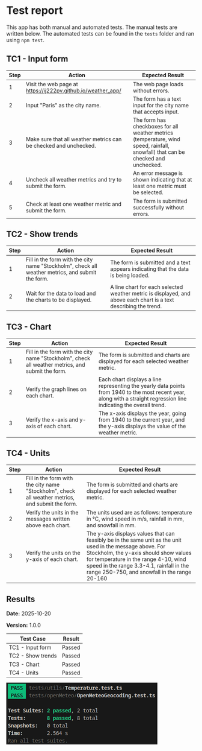 # Test report

This app has both manual and automated tests. The manual tests are written below. The automated tests can be found in the `tests` folder and ran using `npm test`.

## TC1 - Input form

| Step | Action                                                           | Expected Result                                                                                                                  |
| ---- | ---------------------------------------------------------------- | -------------------------------------------------------------------------------------------------------------------------------- |
| 1    | Visit the web page at https://ij222pv.github.io/weather_app/     | The web page loads without errors.                                                                                               |
| 2    | Input "Paris" as the city name.                                  | The form has a text input for the city name that accepts input.                                                                  |
| 3    | Make sure that all weather metrics can be checked and unchecked. | The form has checkboxes for all weather metrics (temperature, wind speed, rainfall, snowfall) that can be checked and unchecked. |
| 4    | Uncheck all weather metrics and try to submit the form.          | An error message is shown indicating that at least one metric must be selected.                                                  |
| 5    | Check at least one weather metric and submit the form.           | The form is submitted successfully without errors.                                                                               |

## TC2 - Show trends

| Step | Action                                                                                           | Expected Result                                                                                                  |
| ---- | ------------------------------------------------------------------------------------------------ | ---------------------------------------------------------------------------------------------------------------- |
| 1    | Fill in the form with the city name "Stockholm", check all weather metrics, and submit the form. | The form is submitted and a text appears indicating that the data is being loaded.                               |
| 2    | Wait for the data to load and the charts to be displayed.                                        | A line chart for each selected weather metric is displayed, and above each chart is a text describing the trend. |

## TC3 - Chart

| Step | Action                                                                                           | Expected Result                                                                                                                                                       |
| ---- | ------------------------------------------------------------------------------------------------ | --------------------------------------------------------------------------------------------------------------------------------------------------------------------- |
| 1    | Fill in the form with the city name "Stockholm", check all weather metrics, and submit the form. | The form is submitted and charts are displayed for each selected weather metric.                                                                                      |
| 2    | Verify the graph lines on each chart.                                                            | Each chart displays a line representing the yearly data points from 1940 to the most recent year, along with a straight regression line indicating the overall trend. |
| 3    | Verify the x-axis and y-axis of each chart.                                                      | The x-axis displays the year, going from 1940 to the current year, and the y-axis displays the value of the weather metric.                                           |

## TC4 - Units

| Step | Action                                                                                           | Expected Result                                                                                                                                                                                                                                                                          |
| ---- | ------------------------------------------------------------------------------------------------ | ---------------------------------------------------------------------------------------------------------------------------------------------------------------------------------------------------------------------------------------------------------------------------------------- |
| 1    | Fill in the form with the city name "Stockholm", check all weather metrics, and submit the form. | The form is submitted and charts are displayed for each selected weather metric.                                                                                                                                                                                                         |
| 2    | Verify the units in the messages written above each chart.                                       | The units used are as follows: temperature in °C, wind speed in m/s, rainfall in mm, and snowfall in mm.                                                                                                                                                                                 |
| 3    | Verify the units on the y-axis of each chart.                                                    | The y-axis displays values that can feasibly be in the same unit as the unit used in the message above. For Stockholm, the y-axis should show values for temperature in the range 4-10, wind speed in the range 3.3-4.1, rainfall in the range 250-750, and snowfall in the range 20-160 |

## Results

**Date:** 2025-10-20

**Version:** 1.0.0

| Test Case         | Result |
| ----------------- | ------ |
| TC1 - Input form  | Passed |
| TC2 - Show trends | Passed |
| TC3 - Chart       | Passed |
| TC4 - Units       | Passed |

![Automated tests](.readme/automated-tests.png)